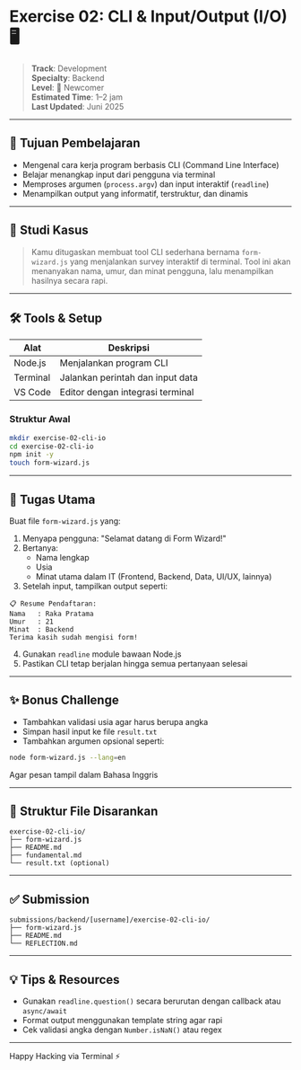 # Exercise 02: CLI & Input/Output (I/O) 🖥️

> **Track**: Development\
> **Specialty**: Backend\
> **Level**: 🌱 Newcomer\
> **Estimated Time**: 1–2 jam\
> **Last Updated**: Juni 2025

---

## 🎯 Tujuan Pembelajaran

- Mengenal cara kerja program berbasis CLI (Command Line Interface)
- Belajar menangkap input dari pengguna via terminal
- Memproses argumen (`process.argv`) dan input interaktif (`readline`)
- Menampilkan output yang informatif, terstruktur, dan dinamis

---

## 📖 Studi Kasus

> Kamu ditugaskan membuat tool CLI sederhana bernama `form-wizard.js` yang menjalankan survey interaktif di terminal. Tool ini akan menanyakan nama, umur, dan minat pengguna, lalu menampilkan hasilnya secara rapi.

---

## 🛠 Tools & Setup

| Alat     | Deskripsi                        |
| -------- | -------------------------------- |
| Node.js  | Menjalankan program CLI          |
| Terminal | Jalankan perintah dan input data |
| VS Code  | Editor dengan integrasi terminal |

### Struktur Awal

```bash
mkdir exercise-02-cli-io
cd exercise-02-cli-io
npm init -y
touch form-wizard.js
```

---

## 🔧 Tugas Utama

Buat file `form-wizard.js` yang:

1. Menyapa pengguna: "Selamat datang di Form Wizard!"
2. Bertanya:
   - Nama lengkap
   - Usia
   - Minat utama dalam IT (Frontend, Backend, Data, UI/UX, lainnya)
3. Setelah input, tampilkan output seperti:

```
📋 Resume Pendaftaran:
Nama   : Raka Pratama
Umur   : 21
Minat  : Backend
Terima kasih sudah mengisi form!
```

4. Gunakan `readline` module bawaan Node.js
5. Pastikan CLI tetap berjalan hingga semua pertanyaan selesai

---

## ✨ Bonus Challenge

- Tambahkan validasi usia agar harus berupa angka
- Simpan hasil input ke file `result.txt`
- Tambahkan argumen opsional seperti:

```bash
node form-wizard.js --lang=en
```

Agar pesan tampil dalam Bahasa Inggris

---

## 📁 Struktur File Disarankan

```
exercise-02-cli-io/
├── form-wizard.js
├── README.md
├── fundamental.md
└── result.txt (optional)
```

---

## ✅ Submission

```
submissions/backend/[username]/exercise-02-cli-io/
├── form-wizard.js
├── README.md
└── REFLECTION.md
```

---

## 💡 Tips & Resources

- Gunakan `readline.question()` secara berurutan dengan callback atau `async/await`
- Format output menggunakan template string agar rapi
- Cek validasi angka dengan `Number.isNaN()` atau regex

---

Happy Hacking via Terminal ⚡

